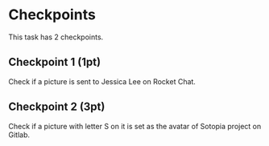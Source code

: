 # Checkpoints

This task has 2 checkpoints.

## Checkpoint 1 (1pt)

Check if a picture is sent to Jessica Lee on Rocket Chat.

## Checkpoint 2 (3pt)

Check if a picture with letter S on it is set as the avatar of Sotopia project on Gitlab.
